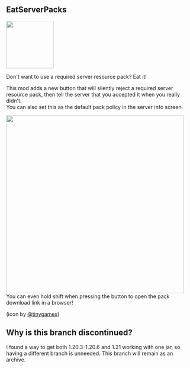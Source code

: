 ## EatServerPacks

<img src="https://cdn.teamcelestial.org/api/shares/g4OTE1N/files/0504afe0-f152-422d-8372-5a6b86f4c02e?download=false" width="128"><p>
Don't want to use a required server resource pack? Eat it!<p>
This mod adds a new button that will silently reject a required server resource pack, then tell the server that you
accepted it when you really didn't.   
You can also set this as the default pack policy in the server info screen.<p>
<img src="https://cdn.teamcelestial.org/api/shares/g4OTE1N/files/9ec296d9-6725-4161-9a1b-c4098dd52d76?download=false" width="480">  
You can even hold shift when pressing the button to open the pack download link in a browser!<p>
(icon by [@tinygames](https://www.youtube.com/@Tiny_Games))

## Why is this branch discontinued?

I found a way to get both 1.20.3-1.20.6 and 1.21 working with one jar, so having a different branch is unneeded. This
branch will remain as an archive.